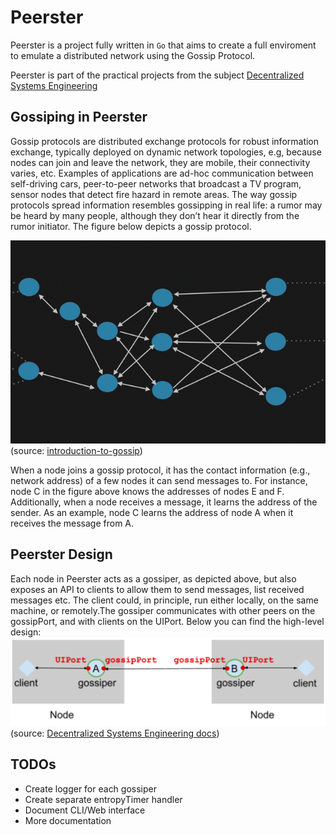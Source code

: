 # Peerster
Peerster is a project fully written in `Go` that aims to create a full enviroment to emulate a distributed network using the Gossip Protocol.

Peerster is part of the practical projects from the subject [Decentralized Systems Engineering](http://edu.epfl.ch/coursebook/en/decentralized-systems-engineering-CS-438)

## Gossiping in Peerster

Gossip protocols are distributed exchange protocols for robust information exchange​,
typically deployed on dynamic network topologies​, e.g, because nodes can join and leave
the network, they are mobile, their connectivity varies, etc. Examples of applications are
ad-hoc communication between self-driving cars, peer-to-peer networks that broadcast a TV
program, sensor nodes that detect fire hazard in remote areas. The way gossip protocols
spread information resembles gossipping in real life: a rumor may be heard by many people,
although they don’t hear it directly from the rumor initiator. The figure below depicts a gossip
protocol.

![](./art/gossip.gif)
(source: [introduction-to-gossip](https://managementfromscratch.wordpress.com/2016/04/01/introduction-to-gossip/))

When a node joins a gossip protocol, it has the contact information (e.g., network address)
of a few nodes it can send messages to. For instance, node C in the figure above knows the
addresses of nodes E and F. Additionally, when a node receives a message, it learns the
address of the sender. As an example, node C learns the address of node A when it
receives the message from A.

## Peerster Design
Each node in Peerster acts as a gossiper​, as depicted above, but also exposes an API to
clients to allow them to send messages, list received messages etc. The client could, in
principle, run either locally, on the same machine, or remotely.The gossiper communicates 
with other peers on the gossipPort, and with clients on the UIPort. 
Below you can find the high-level design:
![](./art/design.png)
(source: [Decentralized Systems Engineering docs](http://edu.epfl.ch/coursebook/en/decentralized-systems-engineering-CS-438))

## TODOs

+ Create logger for each gossiper
+ Create separate entropyTimer handler
+ Document CLI/Web interface
+ More documentation

